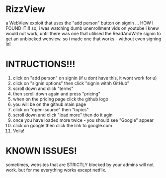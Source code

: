 # RizzView
a WebView exploit that uses the "add person" button on signin ... HOW I FOUND IT!!!
so, i was watching dumb unenrollment vids on youtube i knew would not work, until there was one that utilised the ReadAndWrite signin to get an unblocked webview. so i made one that works - without even signing in!
# INTRUCTIONS!!!
1. click on "add person" on signin (if u dont have this, it wont work for u)
2. click on "signin options" then click "signin withh GitHub"
3. scroll down and click "terms"
4. then scroll down again and press "pricing"
5. when on the pricing page click the github logo
6. you will be on the github main page
7. click on "open-source" then "topics"
8. scroll down and click "load more" then do it agin
9. once you have loaded more twice - you should see "Google" appear
10. click on google then click the link to google.com
11. Voila!
# KNOWN ISSUES!
sometimes, websites that are STRICTLY blocked by your admins will not work. but for me everything works except netflix.
